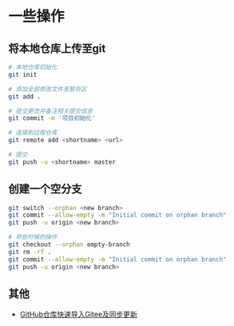 # 一些操作

## 将本地仓库上传至git
```BASH
# 本地仓库初始化
git init

# 添加全部修改文件至暂存区
git add .

# 提交更改并备注相关提交信息
git commit -m '项目初始化'

# 连接到远程仓库
git remote add <shortname> <url>

# 提交
git push -u <shortname> master
```

## 创建一个空分支
```bash
git switch --orphan <new branch>
git commit --allow-empty -m "Initial commit on orphan branch"
git push -u origin <new branch>

# 早些时候的操作
git checkout --orphan empty-branch
git rm -rf .
git commit --allow-empty -m "Initial commit on orphan branch"
git push -u origin <new branch>
```

## 其他
- [GitHub仓库快速导入Gitee及同步更新](https://gitee.com/help/articles/4284)